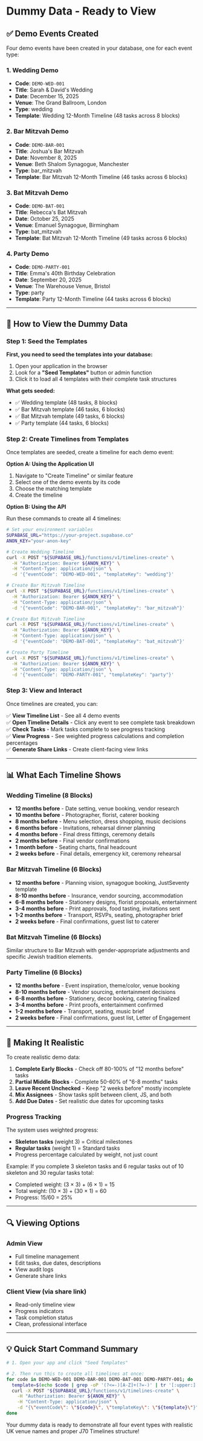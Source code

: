 # Dummy Data - Ready to View

## ✅ Demo Events Created

Four demo events have been created in your database, one for each event type:

### 1. Wedding Demo
- **Code**: `DEMO-WED-001`
- **Title**: Sarah & David's Wedding
- **Date**: December 15, 2025
- **Venue**: The Grand Ballroom, London
- **Type**: wedding
- **Template**: Wedding 12-Month Timeline (48 tasks across 8 blocks)

### 2. Bar Mitzvah Demo
- **Code**: `DEMO-BAR-001`
- **Title**: Joshua's Bar Mitzvah
- **Date**: November 8, 2025
- **Venue**: Beth Shalom Synagogue, Manchester
- **Type**: bar_mitzvah
- **Template**: Bar Mitzvah 12-Month Timeline (46 tasks across 6 blocks)

### 3. Bat Mitzvah Demo
- **Code**: `DEMO-BAT-001`
- **Title**: Rebecca's Bat Mitzvah
- **Date**: October 25, 2025
- **Venue**: Emanuel Synagogue, Birmingham
- **Type**: bat_mitzvah
- **Template**: Bat Mitzvah 12-Month Timeline (49 tasks across 6 blocks)

### 4. Party Demo
- **Code**: `DEMO-PARTY-001`
- **Title**: Emma's 40th Birthday Celebration
- **Date**: September 20, 2025
- **Venue**: The Warehouse Venue, Bristol
- **Type**: party
- **Template**: Party 12-Month Timeline (44 tasks across 6 blocks)

---

## 🚀 How to View the Dummy Data

### Step 1: Seed the Templates

**First, you need to seed the templates into your database:**

1. Open your application in the browser
2. Look for a **"Seed Templates"** button or admin function
3. Click it to load all 4 templates with their complete task structures

**What gets seeded:**
- ✅ Wedding template (48 tasks, 8 blocks)
- ✅ Bar Mitzvah template (46 tasks, 6 blocks)  
- ✅ Bat Mitzvah template (49 tasks, 6 blocks)
- ✅ Party template (44 tasks, 6 blocks)

### Step 2: Create Timelines from Templates

Once templates are seeded, create a timeline for each demo event:

**Option A: Using the Application UI**
1. Navigate to "Create Timeline" or similar feature
2. Select one of the demo events by its code
3. Choose the matching template
4. Create the timeline

**Option B: Using the API**

Run these commands to create all 4 timelines:

```bash
# Set your environment variables
SUPABASE_URL="https://your-project.supabase.co"
ANON_KEY="your-anon-key"

# Create Wedding Timeline
curl -X POST "${SUPABASE_URL}/functions/v1/timelines-create" \
  -H "Authorization: Bearer ${ANON_KEY}" \
  -H "Content-Type: application/json" \
  -d '{"eventCode": "DEMO-WED-001", "templateKey": "wedding"}'

# Create Bar Mitzvah Timeline
curl -X POST "${SUPABASE_URL}/functions/v1/timelines-create" \
  -H "Authorization: Bearer ${ANON_KEY}" \
  -H "Content-Type: application/json" \
  -d '{"eventCode": "DEMO-BAR-001", "templateKey": "bar_mitzvah"}'

# Create Bat Mitzvah Timeline
curl -X POST "${SUPABASE_URL}/functions/v1/timelines-create" \
  -H "Authorization: Bearer ${ANON_KEY}" \
  -H "Content-Type: application/json" \
  -d '{"eventCode": "DEMO-BAT-001", "templateKey": "bat_mitzvah"}'

# Create Party Timeline
curl -X POST "${SUPABASE_URL}/functions/v1/timelines-create" \
  -H "Authorization: Bearer ${ANON_KEY}" \
  -H "Content-Type: application/json" \
  -d '{"eventCode": "DEMO-PARTY-001", "templateKey": "party"}'
```

### Step 3: View and Interact

Once timelines are created, you can:

✅ **View Timeline List** - See all 4 demo events  
✅ **Open Timeline Details** - Click any event to see complete task breakdown  
✅ **Check Tasks** - Mark tasks complete to see progress tracking  
✅ **View Progress** - See weighted progress calculations and completion percentages  
✅ **Generate Share Links** - Create client-facing view links  

---

## 📊 What Each Timeline Shows

### Wedding Timeline (8 Blocks)
- **12 months before** - Date setting, venue booking, vendor research
- **10 months before** - Photographer, florist, caterer booking
- **8 months before** - Menu selection, dress shopping, music decisions
- **6 months before** - Invitations, rehearsal dinner planning
- **4 months before** - Final dress fittings, ceremony details
- **2 months before** - Final vendor confirmations
- **1 month before** - Seating charts, final headcount
- **2 weeks before** - Final details, emergency kit, ceremony rehearsal

### Bar Mitzvah Timeline (6 Blocks)
- **12 months before** - Planning vision, synagogue booking, JustSeventy template
- **8-10 months before** - Insurance, vendor sourcing, accommodation
- **6-8 months before** - Stationery designs, florist proposals, entertainment
- **3-4 months before** - Print approvals, food tasting, invitations sent
- **1-2 months before** - Transport, RSVPs, seating, photographer brief
- **2 weeks before** - Final confirmations, guest list to caterer

### Bat Mitzvah Timeline (6 Blocks)
Similar structure to Bar Mitzvah with gender-appropriate adjustments and specific Jewish tradition elements.

### Party Timeline (6 Blocks)
- **12 months before** - Event inspiration, theme/color, venue booking
- **8-10 months before** - Vendor sourcing, entertainment decisions
- **6-8 months before** - Stationery, decor booking, catering finalized
- **3-4 months before** - Print proofs, entertainment confirmed
- **1-2 months before** - Transport, seating, music brief
- **2 weeks before** - Final confirmations, guest list, Letter of Engagement

---

## 🎯 Making It Realistic

To create realistic demo data:

1. **Complete Early Blocks** - Check off 80-100% of "12 months before" tasks
2. **Partial Middle Blocks** - Complete 50-60% of "6-8 months" tasks
3. **Leave Recent Unchecked** - Keep "2 weeks before" mostly incomplete
4. **Mix Assignees** - Show tasks split between client, JS, and both
5. **Add Due Dates** - Set realistic due dates for upcoming tasks

### Progress Tracking

The system uses weighted progress:
- **Skeleton tasks** (weight 3) = Critical milestones
- **Regular tasks** (weight 1) = Standard tasks
- Progress percentage calculated by weight, not just count

Example: If you complete 3 skeleton tasks and 6 regular tasks out of 10 skeleton and 30 regular tasks total:
- Completed weight: (3 × 3) + (6 × 1) = 15
- Total weight: (10 × 3) + (30 × 1) = 60
- Progress: 15/60 = 25%

---

## 🔍 Viewing Options

### Admin View
- Full timeline management
- Edit tasks, due dates, descriptions
- View audit logs
- Generate share links

### Client View (via share link)
- Read-only timeline view
- Progress indicators
- Task completion status
- Clean, professional interface

---

## 💡 Quick Start Command Summary

```bash
# 1. Open your app and click "Seed Templates"

# 2. Then run this to create all timelines at once:
for code in DEMO-WED-001 DEMO-BAR-001 DEMO-BAT-001 DEMO-PARTY-001; do
  template=$(echo $code | grep -oP '(?<=-)[A-Z]+(?=-)' | tr '[:upper:]' '[:lower:]')
  curl -X POST "${SUPABASE_URL}/functions/v1/timelines-create" \
    -H "Authorization: Bearer ${ANON_KEY}" \
    -H "Content-Type: application/json" \
    -d "{\"eventCode\": \"${code}\", \"templateKey\": \"${template}\"}"
done
```

Your dummy data is ready to demonstrate all four event types with realistic UK venue names and proper J70 Timelines structure!
